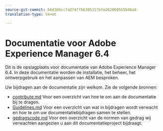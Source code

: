 ```yaml
---
source-git-commit: 56d3b9ccfa274ffb6305317bfe262060555b46a0
translation-type: tm+mt

---
```

# Documentatie voor Adobe Experience Manager 6.4

Dit is de opslagplaats voor documentatie van Adobe Experience Manager 6.4. In deze documentatie worden de installatie, het beheer, het ontwerpgebruik en het aanpassen van AEM besproken.

Uw bijdragen aan de documentatie zijn welkom. Zie de volgende bronnen:

* [contribute.md](contributing.md) Voor een overzicht van hoe te om aan de documentatie bij te dragen.
* [Guidelines.md](guidelines.md) Voor een overzicht van wat in bijdragen wordt verwacht en hoe te om uw documentatiebijdragen samen te stellen.
* [gedragscode.md](code-of-conduct.md) Voor een overzicht van de normen van gedrag wij verwachten aangezien u aan dit documentatieproject bijdraagt.

